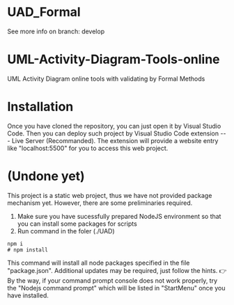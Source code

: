 # UAD_Formal
See more info on branch: develop
# UML-Activity-Diagram-Tools-online
UML Activity Diagram online tools with validating by Formal Methods

# Installation
Once you have cloned the repository, you can just open it by Visual Studio Code. 
Then you can deploy such project by Visual Studio Code extension --- Live Server (Recommanded).
The extension will provide a website entry like "localhost:5500" for you to access this web project.

# (Undone yet)
This project is a static web project, thus we have not provided package mechanism yet. However, there are some preliminaries required.
1. Make sure you have sucessfully prepared NodeJS environment so that you can install some packages for scripts
2. Run command in the foler (./UAD)
```shell
npm i
# npm install
```
This command will install all node packages specified in the file "package.json". Additional updates may be required, just follow the hints.
👉By the way, if your command prompt console does not work properly, try the "Nodejs command prompt" which will be listed in "StartMenu" once you have installed.
